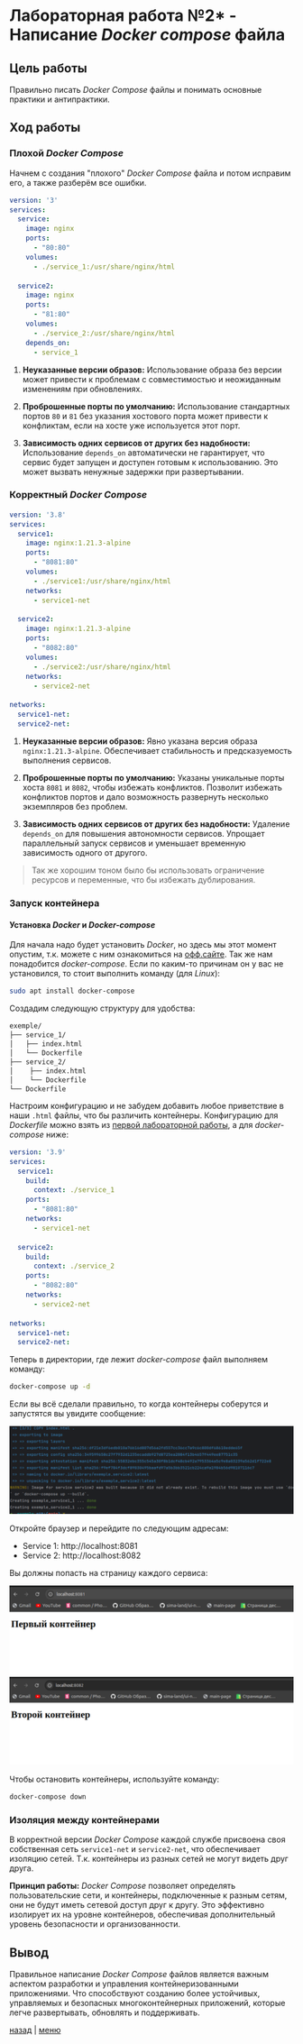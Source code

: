 # Лабораторная работа №2* - Написание _Docker compose_ файла 

## Цель работы

Правильно писать _Docker Compose_ файлы и понимать основные практики и антипрактики.

## Ход работы

### Плохой _Docker Compose_

Начнем с создания "плохого" _Docker Compose_ файла и потом исправим его, а также разберём все ошибки.

```yaml
version: '3'
services:
  service:
    image: nginx
    ports:
      - "80:80"
    volumes:
      - ./service_1:/usr/share/nginx/html

  service2:
    image: nginx
    ports:
      - "81:80"
    volumes:
      - ./service_2:/usr/share/nginx/html
    depends_on:
      - service_1
```

1. **Неуказанные версии образов:** Использование образа без версии может привести к проблемам с совместимостью и 
неожиданным изменениям при обновлениях.

2. **Проброшенные порты по умолчанию:** Использование стандартных портов `80` и `81` без указания хостового порта может 
привести к конфликтам, если на хосте уже используется этот порт.

3. **Зависимость одних сервисов от других без надобности:** Использование `depends_on` автоматически 
не гарантирует, что сервис будет запущен и доступен готовым к использованию. Это может вызвать ненужные задержки при 
развертывании.

### Корректный _Docker Compose_

```yaml
version: '3.8'
services:
  service1:
    image: nginx:1.21.3-alpine
    ports:
      - "8081:80"
    volumes:
      - ./service1:/usr/share/nginx/html
    networks:
      - service1-net

  service2:
    image: nginx:1.21.3-alpine
    ports:
      - "8082:80"
    volumes:
      - ./service2:/usr/share/nginx/html
    networks:
      - service2-net

networks:
  service1-net:
  service2-net:
```

1. **Неуказанные версии образов:** Явно указана версия образа `nginx:1.21.3-alpine`. Обеспечивает 
стабильность и предсказуемость выполнения сервисов.

2. **Проброшенные порты по умолчанию:** Указаны уникальные порты хоста `8081` и `8082`, чтобы избежать конфликтов. 
Позволит избежать конфликтов портов и дало возможность развернуть несколько экземпляров без проблем.

3. **Зависимость одних сервисов от других без надобности:** Удаление `depends_on` для повышения автономности сервисов. 
Упрощает параллельный запуск сервисов и уменьшает временную зависимость одного от другого.

> Так же хорошим тоном было бы использовать ограничение ресурсов и переменные, что бы избежать дублирования.

### Запуск контейнера

#### Установка _Docker_ и _Docker-compose_

Для начала надо будет установить _Docker_, но здесь мы этот момент опустим, т.к. можете с ним ознакомиться на 
[офф.сайте](https://docs.docker.com/get-started/). Так же нам понадобится _docker-compose_. Если по каким-то причинам
он у вас не установился, то стоит выполнить команду (для _Linux_):

```bash
sudo apt install docker-compose
```

Создадим следующую структуру для удобства:

```
exemple/
├── service_1/
│   ├── index.html
│   └── Dockerfile
├── service_2/
│    ├── index.html
│    └── Dockerfile
└── Dockerfile
```

Настроим конфигурацию и не забудем добавить любое приветствие в наши `.html` файлы, что бы различить контейнеры.
Конфигурацию для _Dockerfile_ можно взять из [первой лабораторной работы](../lab_2/Dockerfile), а для 
_docker-compose_ ниже:

```yaml
version: '3.9'
services:
  service1:
    build:
      context: ./service_1
    ports:
      - "8081:80"
    networks:
      - service1-net

  service2:
    build:
      context: ./service_2
    ports:
      - "8082:80"
    networks:
      - service2-net

networks:
  service1-net:
  service2-net:
```

Теперь в директории, где лежит _docker-compose_ файл выполняем команду:
```bash
docker-compose up -d
```

Если вы всё сделали правильно, то когда контейнеры соберутся и запустятся вы увидите сообщение:

![Изображение](img/1.png)

Откройте браузер и перейдите по следующим адресам:
- Service 1: http://localhost:8081
- Service 2: http://localhost:8082

Вы должны попасть на страницу каждого сервиса: 

![Изображение](img/2.png)
![Изображение](img/3.png)

Чтобы остановить контейнеры, используйте команду:

```bash
docker-compose down
```

### Изоляция между контейнерами

В корректной версии _Docker Compose_ каждой службе присвоена своя собственная сеть `service1-net` и `service2-net`, 
что обеспечивает изоляцию сетей. Т.к. контейнеры из разных сетей не могут видеть друг друга.

**Принцип работы:** _Docker Compose_ позволяет определять пользовательские сети, и контейнеры, подключенные к разным 
сетям, они не будут иметь сетевой доступ друг к другу. Это эффективно изолирует их на уровне контейнеров, обеспечивая 
дополнительный уровень безопасности и организованности.

## Вывод

Правильное написание _Docker Compose_ файлов является важным аспектом разработки и управления 
контейнеризованными приложениями. Что способствуют созданию более устойчивых, управляемых и безопасных 
многоконтейнерных приложений, которые легче развертывать, обновлять и поддерживать.

[назад](../lab_2/REPORT.md) | [меню](../../README.md)
